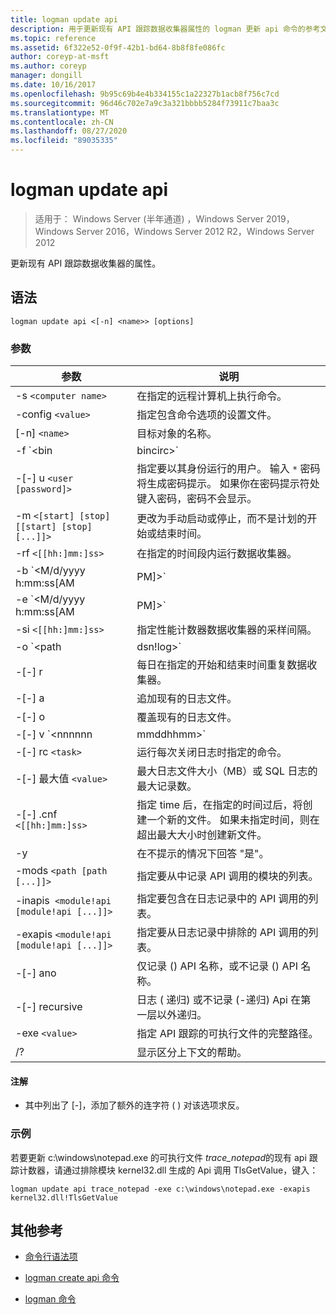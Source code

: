 ```yaml
---
title: logman update api
description: 用于更新现有 API 跟踪数据收集器属性的 logman 更新 api 命令的参考文章。
ms.topic: reference
ms.assetid: 6f322e52-0f9f-42b1-bd64-8b8f8fe086fc
author: coreyp-at-msft
ms.author: coreyp
manager: dongill
ms.date: 10/16/2017
ms.openlocfilehash: 9b95c69b4e4b334155c1a22327b1acb8f756c7cd
ms.sourcegitcommit: 96d46c702e7a9c3a321bbbb5284f73911c7baa3c
ms.translationtype: MT
ms.contentlocale: zh-CN
ms.lasthandoff: 08/27/2020
ms.locfileid: "89035335"
---
```

# <a name="logman-update-api"></a>logman update api

> 适用于： Windows Server (半年通道) ，Windows Server 2019，Windows Server 2016，Windows Server 2012 R2，Windows Server 2012

更新现有 API 跟踪数据收集器的属性。

## <a name="syntax"></a>语法

```
logman update api <[-n] <name>> [options]
```

### <a name="parameters"></a>参数

| 参数 | 说明 |
| --------- | ----------- |
| -s `<computer name>` | 在指定的远程计算机上执行命令。 |
| -config `<value>` | 指定包含命令选项的设置文件。 |
| [-n] `<name>` | 目标对象的名称。 |
| -f `<bin|bincirc>` | 指定数据收集器的日志格式。 |
| -[-] u `<user [password]>` | 指定要以其身份运行的用户。 输入 `*` 密码将生成密码提示。 如果你在密码提示符处键入密码，密码不会显示。 |
| -m `<[start] [stop] [[start] [stop] [...]]>` | 更改为手动启动或停止，而不是计划的开始或结束时间。 |
| -rf `<[[hh:]mm:]ss>` | 在指定的时间段内运行数据收集器。 |
| -b `<M/d/yyyy h:mm:ss[AM|PM]>` | 开始在指定时间收集数据。 |
| -e `<M/d/yyyy h:mm:ss[AM|PM]>` | 在指定的时间结束数据收集。 |
| -si `<[[hh:]mm:]ss>` | 指定性能计数器数据收集器的采样间隔。 |
| -o `<path|dsn!log>` | 指定 SQL 数据库中的输出日志文件或 DSN 和日志集名称。 |
| -[-] r | 每日在指定的开始和结束时间重复数据收集器。 |
| -[-] a | 追加现有的日志文件。 |
| -[-] o | 覆盖现有的日志文件。 |
| -[-] v `<nnnnnn|mmddhhmm>` | 将文件版本信息附加到日志文件名称的末尾。 |
| -[-] rc `<task>` | 运行每次关闭日志时指定的命令。 |
| -[-] 最大值 `<value>` | 最大日志文件大小（MB）或 SQL 日志的最大记录数。 |
| -[-] .cnf `<[[hh:]mm:]ss>` | 指定 time 后，在指定的时间过后，将创建一个新的文件。 如果未指定时间，则在超出最大大小时创建新文件。 |
| -y | 在不提示的情况下回答 "是"。 |
| -mods `<path [path [...]]>` | 指定要从中记录 API 调用的模块的列表。 |
| -inapis` <module!api [module!api [...]]>` | 指定要包含在日志记录中的 API 调用的列表。 |
| -exapis `<module!api [module!api [...]]>` | 指定要从日志记录中排除的 API 调用的列表。 |
| -[-] ano | 仅记录 () API 名称，或不记录 () API 名称。 |
| -[-] recursive | 日志 ( 递归) 或不记录 (-递归) Api 在第一层以外递归。 |
| -exe `<value>` | 指定 API 跟踪的可执行文件的完整路径。 |
| /? | 显示区分上下文的帮助。 |

#### <a name="remarks"></a>注解

- 其中列出了 [-]，添加了额外的连字符 ( ) 对该选项求反。

### <a name="examples"></a>示例

若要更新 c:\windows\notepad.exe 的可执行文件 *trace_notepad*的现有 api 跟踪计数器，请通过排除模块 kernel32.dll 生成的 Api 调用 TlsGetValue，键入：

```
logman update api trace_notepad -exe c:\windows\notepad.exe -exapis kernel32.dll!TlsGetValue
```

## <a name="additional-references"></a>其他参考

- [命令行语法项](command-line-syntax-key.md)

- [logman create api 命令](logman-create-api.md)

- [logman 命令](logman.md)
